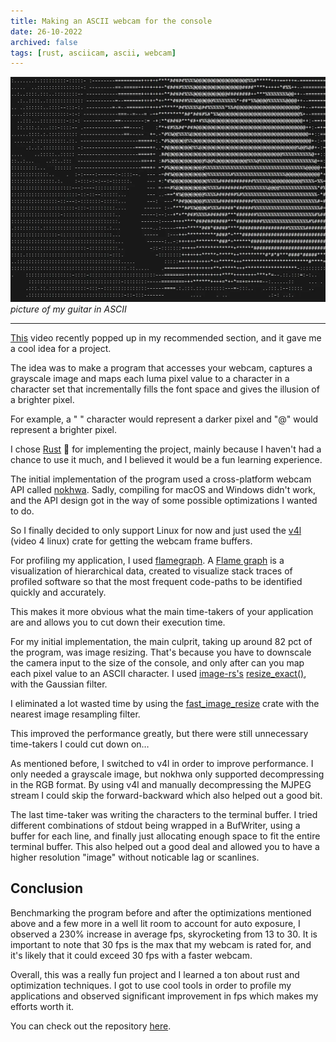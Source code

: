 ```yaml
---
title: Making an ASCII webcam for the console
date: 26-10-2022
archived: false
tags: [rust, asciicam, ascii, webcam]
---
```


![picture of my guitar in ASCII](/assets/pictures/ascii-guitar.webp)
*picture of my guitar in ASCII*

---

[This](https://www.youtube.com/watch?v=QMYfkOtYYlg) video recently popped up in
my recommended section, and it gave me a cool idea for a project.

The idea was to make a program that accesses your webcam, captures a grayscale
image and maps each luma pixel value to a character in a character set that
incrementally fills the font space and gives the illusion of a brighter pixel.

For example, a " " character would represent a darker pixel and "@" would
represent a brighter pixel.

I chose [Rust](https://www.rust-lang.org/) 🦀 for implementing the project,
mainly because I haven't had a chance to use it much, and I believed it would be
a fun learning experience.

The initial implementation of the program used a cross-platform webcam API
called [nokhwa](https://crates.io/crates/nokhwa). Sadly, compiling for macOS and
Windows didn't work, and the API design got in the way of some possible
optimizations I wanted to do.

So I finally decided to only support Linux for now and just used the
[v4l](https://crates.io/crates/v4l) (video 4 linux) crate for getting the webcam
frame buffers.

For profiling my application, I used
[flamegraph](https://github.com/flamegraph-rs/flamegraph). A [Flame
graph](https://www.brendangregg.com/flamegraphs.html) is a visualization of
hierarchical data, created to visualize stack traces of profiled software so
that the most frequent code-paths to be identified quickly and accurately.

This makes it more obvious what the main time-takers of your application are and
allows you to cut down their execution time.

For my initial implementation, the main culprit, taking up around 82 pct of the
program, was image resizing. That's because you have to downscale the camera
input to the size of the console, and only after can you map each pixel value to
an ASCII character. I used [image-rs's](https://crates.io/crates/image)
[resize_exact()](https://docs.rs/image/latest/image/enum.DynamicImage.html#method.resize_exact),
with the Gaussian filter.

I eliminated a lot wasted time by using the
[fast_image_resize](https://crates.io/crates/fast_image_resize) crate with the
nearest image resampling filter.

This improved the performance greatly, but there were still unnecessary
time-takers I could cut down on…

As mentioned before, I switched to v4l in order to improve performance. I only
needed a grayscale image, but nokhwa only supported decompressing in the RGB
format. By using v4l and manually decompressing the MJPEG stream I could skip
the forward-backward which also helped out a good bit.

The last time-taker was writing the characters to the terminal buffer. I tried
different combinations of stdout being wrapped in a BufWriter, using a buffer
for each line, and finally just allocating enough space to fit the entire
terminal buffer. This also helped out a good deal and allowed you to have a
higher resolution "image" without noticable lag or scanlines.

## Conclusion

Benchmarking the program before and after the optimizations mentioned above and
a few more in a well lit room to account for auto exposure, I observed a 230%
increase in average fps, skyrocketing from 13 to 30. It is important to note
that 30 fps is the max that my webcam is rated for, and it's likely that it
could exceed 30 fps with a faster webcam.

Overall, this was a really fun project and I learned a ton about rust and
optimization techniques. I got to use cool tools in order to profile my
applications and observed significant improvement in fps which makes my efforts
worth it.

<!-- It would be cool to have an image of something from the ASCIICAM tool here -->

You can check out the repository
[here](https://github.com/vilhelmbergsoe/asciicam.git).


[^1]: hey there
